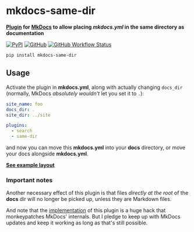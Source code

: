 # mkdocs-same-dir

**[Plugin][] for [MkDocs][] to allow placing *mkdocs.yml* in the same directory as documentation**

[![PyPI](https://img.shields.io/pypi/v/mkdocs-same-dir)](https://pypi.org/project/mkdocs-same-dir/)
[![GitHub](https://img.shields.io/github/license/oprypin/mkdocs-same-dir)](https://github.com/oprypin/mkdocs-same-dir/blob/master/LICENSE.md)
[![GitHub Workflow Status](https://img.shields.io/github/workflow/status/oprypin/mkdocs-same-dir/CI)](https://github.com/oprypin/mkdocs-same-dir/actions?query=event%3Apush+branch%3Amaster)

```shell
pip install mkdocs-same-dir
```

[mkdocs]: https://www.mkdocs.org/
[plugin]: https://www.mkdocs.org/user-guide/plugins/

## Usage

Activate the plugin in **mkdocs.yml**, along with actually changing `docs_dir`  
(normally, MkDocs *absolutely wouldn't* let you set it to `.`):

```yaml
site_name: foo
docs_dir: .
site_dir: ../site

plugins:
  - search
  - same-dir
```

and now you can move this **mkdocs.yml** into your **docs** directory, or move your docs alongside **mkdocs.yml**.

[**See example layout**](https://github.com/oprypin/mkdocs-same-dir/tree/master/example)

### Important notes

Another necessary effect of this plugin is that files *directly at the root* of the **docs** dir will no longer be picked up, unless they are Markdown files.

And note that the [implementation](https://github.com/oprypin/mkdocs-same-dir/blob/master/mkdocs_same_dir/plugin.py) of this plugin is a huge hack that monkeypatches MkDocs' internals. But I pledge to keep up with MkDocs updates and keep it working as long as that's still possible.
